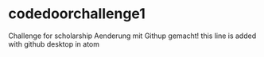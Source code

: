 # codedoorchallenge1
Challenge for scholarship
Aenderung mit Githup gemacht!
this line is added with github desktop in atom

